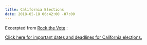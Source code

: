 ```yaml
---
title: California Elections
date: 2018-05-18 06:42:00 -07:00
---
```


Excerpted from [Rock the Vote](https://www.rockthevote.org/) :

[Click here for important dates and deadlines for California elections.](https://www.rockthevote.org/voting-information/california/)
